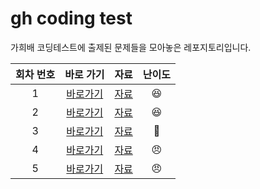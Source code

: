 # gh coding test
가희배 코딩테스트에 출제된 문제들을 모아놓은 레포지토리입니다.

| 회차 번호 | 바로 가기 |                             자료                              |      난이도      |
|:-----:|:-----:|:-----------------------------------------------------------:|:-------------:|
|   1   |[바로가기](https://www.acmicpc.net/contest/view/644)| [자료](https://github.com/cdog-gh/gh_coding_test/tree/main/1) |😆|
|   2   |[바로가기](https://www.acmicpc.net/contest/view/658)| [자료](https://github.com/cdog-gh/gh_coding_test/tree/main/2) |😆|
|   3   |[바로가기](https://www.acmicpc.net/contest/view/755)| [자료](https://github.com/cdog-gh/gh_coding_test/tree/main/3) |🤮|
|   4   |[바로가기](https://www.acmicpc.net/contest/view/819)| [자료](https://github.com/cdog-gh/gh_coding_test/tree/main/4) |😠|
|   5   |[바로가기](https://www.acmicpc.net/contest/view/946)| [자료](https://github.com/cdog-gh/gh_coding_test/tree/main/5) |😠|

